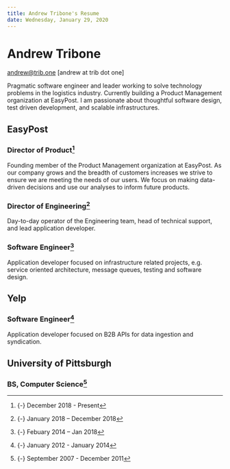 ```yaml
---
title: Andrew Tribone's Resume
date: Wednesday, January 29, 2020
---
```


# Andrew Tribone

[andrew@trib.one](mailto:andrew@trib.one) [andrew at trib dot one]

Pragmatic software engineer and leader working to solve technology problems in the logistics industry. Currently building a Product Management organization at EasyPost. I am passionate about thoughtful software design, test driven development, and scalable infrastructures.

## EasyPost

### Director of Product[^1]

Founding member of the Product Management organization at EasyPost. As our company grows and the breadth of customers increases we strive to ensure we are meeting the needs of our users. We focus on making data-driven decisions and use our analyses to inform future products.

### Director of Engineering[^2]

Day-to-day operator of the Engineering team, head of technical support, and lead application developer.

### Software Engineer[^3]

Application developer focused on infrastructure related projects, e.g. service oriented architecture, message queues, testing and software design.

## Yelp

### Software Engineer[^4]

Application developer focused on B2B APIs for data ingestion and syndication.

## University of Pittsburgh
### BS, Computer Science[^5]

[^1]: {-} December 2018 - Present
[^2]: {-} January 2018 – December 2018
[^3]: {-} Febuary 2014 – Jan 2018
[^4]: {-} January 2012 - January 2014
[^5]: {-} September 2007 - December 2011
